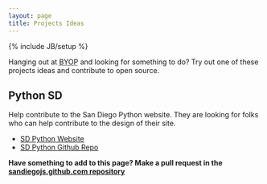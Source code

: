 ```yaml
---
layout: page
title: Projects Ideas
---
```


{% include JB/setup %}

Hanging out at <abbr title="Bring Your Own Project">BYOP</abbr> and looking for something to do? Try out one of these projects ideas and contribute to open source.


## Python SD

Help contribute to the San Diego Python website. They are looking for folks who can help contribute to the design of their site.

- [SD Python Website](http://pythonsd.org/)
- [SD Python Github Repo](https://github.com/pythonsd/pythonsd.org)


__Have something to add to this page? Make a pull request in the [sandiegojs.github.com repository](https://github.com/sandiegojs/sandiegojs.github.com)__